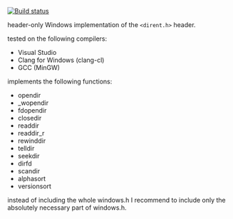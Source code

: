 [![Build status](https://ci.appveyor.com/api/projects/status/j2t87b4gkg33yo2b?svg=true)](https://ci.appveyor.com/project/SSE4/dirent-h)

header-only Windows implementation of the `<dirent.h>` header.

tested on the following compilers:
- Visual Studio
- Clang for Windows (clang-cl)
- GCC (MinGW)

implements the following functions:
- opendir
- _wopendir
- fdopendir
- closedir
- readdir
- readdir_r
- rewinddir
- telldir
- seekdir
- dirfd
- scandir
- alphasort
- versionsort

instead of including the whole windows.h I recommend to include only the absolutely necessary part of windows.h.
